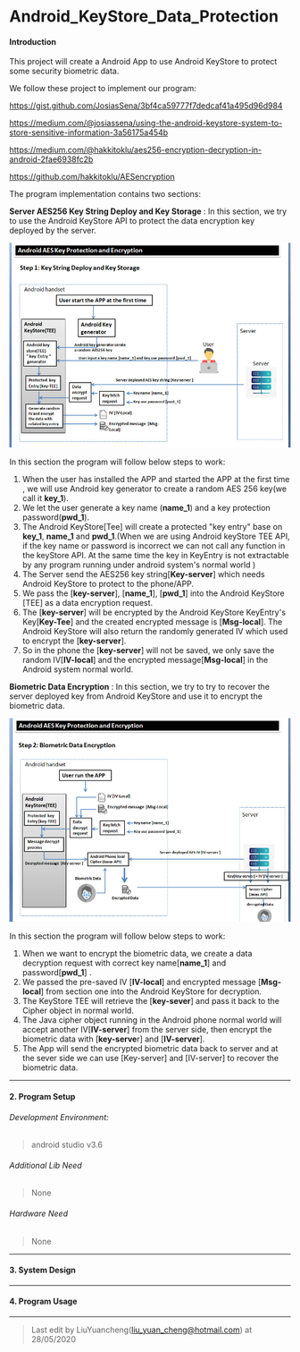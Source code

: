 # Android_KeyStore_Data_Protection
#### Introduction

This project will create a Android App to use Android KeyStore to protect some security biometric data. 

We follow these project to implement our program: 

https://gist.github.com/JosiasSena/3bf4ca59777f7dedcaf41a495d96d984

https://medium.com/@josiassena/using-the-android-keystore-system-to-store-sensitive-information-3a56175a454b

https://medium.com/@hakkitoklu/aes256-encryption-decryption-in-android-2fae6938fc2b

https://github.com/hakkitoklu/AESencryption

The program implementation contains two sections: 

**Server AES256 Key String Deploy and Key Storage** : In this section, we try to use the Android KeyStore API to protect the data encryption key deployed by the server. 

![](doc/Step1.jpg)

In this section the program will follow below steps to work: 

1. When the user has installed the APP and started the APP at the first time , we will use Android key generator to create a random AES 256 key(we call it **key_1**). 
2. We let the user generate a key name (**name_1**) and a key protection password(**pwd_1**). 
3. The Android KeyStore[Tee] will create a protected "key entry" base on **key_1**, **name_1** and **pwd_1**.(When we are using Android keyStore TEE API, if the key name or password is incorrect we can not call any function in the keyStore API. At the same time the key in KeyEntry is not extractable by any program running under android system's normal world )
4. The Server send the AES256 key string[**Key-server**] which needs Android KeyStore to protect to the phone/APP. 
5. We pass the [**key-server**], [**name_1**], [**pwd_1**] into the Android KeyStore [TEE] as a data encryption request. 
6. The [**key-server**] will be encrypted by the Android KeyStore KeyEntry's Key[**Key-Tee**] and the created encrypted message is [**Msg-local**]. The Android KeyStore will also return the randomly generated IV which used to encrypt the [**key-server**]. 
7. So in the phone the [**key-server**] will not be saved, we only save the random IV[**IV-local**] and the encrypted message[**Msg-local**] in the Android system normal world.



**Biometric Data Encryption** : In this section, we try to try to recover the server deployed key from Android KeyStore and use it to encrypt the biometric data. 

![](doc/Step2.jpg)

In this section the program will follow below steps to work: 

1. When we want to encrypt the biometric data, we create a data decryption request with correct key name[**name_1**] and password[**pwd_1**] . 
2. We passed the pre-saved IV [**IV-local**] and encrypted message [**Msg-local**] from section one into the Android KeyStore for decryption. 
3. The KeyStore TEE will retrieve the [**key-sever**] and pass it back to the Cipher object in normal world. 
4. The Java cipher object running in the Android phone normal world will accept another IV[**IV-server**] from the server side, then encrypt the biometric data with [**key-serve**r] and [**IV-server**]. 
5. The App will send the encrypted biometric data back to server and at the sever side we can use [Key-server] and [IV-server] to recover the biometric data. 

------

#### 2. Program Setup

###### Development Environment: 

> android studio v3.6

###### Additional Lib Need

> None

###### Hardware Need

> None

------

#### 3. System Design



------

#### 4. Program Usage



------

> Last edit by LiuYuancheng(liu_yuan_cheng@hotmail.com) at 28/05/2020

